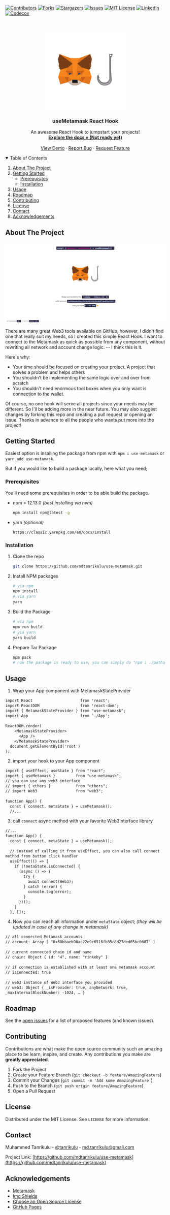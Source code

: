 [![Contributors][contributors-shield]][contributors-url]
[![Forks][forks-shield]][forks-url]
[![Stargazers][stars-shield]][stars-url]
[![Issues][issues-shield]][issues-url]
[![MIT License][license-shield]][license-url]
[![LinkedIn][linkedin-shield]][linkedin-url]
[![Codecov][codecov-shield]][codecov-url]



<!-- PROJECT LOGO -->
<br />
<p align="center">
  <a href="https://github.com/mdtanrikulu/use-metamask">
    <img src="example/public/logo512.png" alt="Logo" width="250" height="250">
  </a>

  <h3 align="center">useMetamask React Hook</h3>

  <p align="center">
    An awesome React Hook to jumpstart your projects!
    <br />
    <a href="https://github.com/mdtanrikulu/use-metamask"><strong>Explore the docs » (Not ready yet)</strong></a>
    <br />
    <br />
    <a href="https://mdtanrikulu.github.io/use-metamask">View Demo</a>
    ·
    <a href="https://github.com/mdtanrikulu/use-metamask/issues">Report Bug</a>
    ·
    <a href="https://github.com/mdtanrikulu/use-metamask/issues">Request Feature</a>
  </p>
</p>



<!-- TABLE OF CONTENTS -->
<details open="open">
  <summary>Table of Contents</summary>
  <ol>
    <li>
      <a href="#about-the-project">About The Project</a>
    </li>
    <li>
      <a href="#getting-started">Getting Started</a>
      <ul>
        <li><a href="#prerequisites">Prerequisites</a></li>
        <li><a href="#installation">Installation</a></li>
      </ul>
    </li>
    <li><a href="#usage">Usage</a></li>
    <li><a href="#roadmap">Roadmap</a></li>
    <li><a href="#contributing">Contributing</a></li>
    <li><a href="#license">License</a></li>
    <li><a href="#contact">Contact</a></li>
    <li><a href="#acknowledgements">Acknowledgements</a></li>
  </ol>
</details>



<!-- ABOUT THE PROJECT -->
## About The Project

[![Product Name Screen Shot][product-screenshot]]()

There are many great Web3 tools available on GitHub, however, I didn't find one that really suit my needs, so I created this simple React Hook. I want to connect to the Metamask as quick as possible from any component, without rewriting all network and account change logic. -- I think this is it.

Here's why:
* Your time should be focused on creating your project. A project that solves a problem and helps others
* You shouldn't be implementing the same logic over and over from scratch
* You shouldn't need enormous tool boxes when you only want is connection to the wallet.

Of course, no one hook will serve all projects since your needs may be different. So I'll be adding more in the near future. You may also suggest changes by forking this repo and creating a pull request or opening an issue. Thanks in advance to all the people who wants put more into the project!


<!-- GETTING STARTED -->
## Getting Started

Easiest option is insalling the package from npm with `npm i use-metamask` or `yarn add use-metamask`.

But if you would like to build a package locally, here what you need;

### Prerequisites

You'll need some prerequisites in order to be able build the package.
* npm > 12.13.0 _(best installing via nvm)_
  ```sh
  npm install npm@latest -g
  ```
* yarn _(optional)_
  ```sh
  https://classic.yarnpkg.com/en/docs/install
  ```

### Installation

1. Clone the repo
   ```sh
   git clone https://github.com/mdtanrikulu/use-metamask.git
   ```
2. Install NPM packages
   ```sh
   # via npm
   npm install
   # via yarn
   yarn
   ```
3. Build the Package
   ```sh
   # via npm
   npm run build
   # via yarn
   yarn build
   ```
4. Prepare Tar Package
   ```sh
   npm pack
   # now the package is ready to use, you can simply do "npm i ./pathoftarfile/use-metamask-1.0.0.tgz" in your project
   ```



<!-- USAGE EXAMPLES -->
## Usage

1. Wrap your App component with MetamaskStateProvider
```JS
import React                     from 'react';
import ReactDOM                  from 'react-dom';
import { MetamaskStateProvider } from "use-metamask";
import App                       from './App';

ReactDOM.render(
    <MetamaskStateProvider>
      <App />
    </MetamaskStateProvider>
  document.getElementById('root')
);
```

2. import your hook to your App component
```JS
import { useEffect, useState } from "react";
import { useMetamask }         from "use-metamask";
// you can use any web3 interface
// import { ethers }           from "ethers";
// import Web3                 from "web3";

function App() {
  const { connect, metaState } = useMetamask();
  //...
```

3. call `connect` async method with your favorite Web3Interface library

```JS
//...
function App() {
  const { connect, metaState } = useMetamask();

  // instead of calling it from useEffect, you can also call connect method from button click handler
  useEffect(() => {
    if (!metaState.isConnected) {
      (async () => {
        try {
          await connect(Web3);
        } catch (error) {
          console.log(error);
        }
      })();
    }
  }, []);

```

4. Now you can reach all information under `metaState` object; _(they will be updated in case of any change in metamask)_
```JS
// all connected Metamask accounts 
// account: Array [ "0x68bbaeb98ac22e9e6516fb35c8d27ded05bc0607" ]

// current connected chain id and name 
// chain: Object { id: "4", name: "rinkeby" }

// if connection is established with at least one metamask account
// isConnected: true

// web3 instance of Web3 interface you provided
// web3: Object { _isProvider: true, anyNetwork: true, _maxInternalBlockNumber: -1024, … }
```

<!-- ROADMAP -->
## Roadmap

See the [open issues](https://github.com/mdtanrikulu/use-metamask/issues) for a list of proposed features (and known issues).



<!-- CONTRIBUTING -->
## Contributing

Contributions are what make the open source community such an amazing place to be learn, inspire, and create. Any contributions you make are **greatly appreciated**.

1. Fork the Project
2. Create your Feature Branch (`git checkout -b feature/AmazingFeature`)
3. Commit your Changes (`git commit -m 'Add some AmazingFeature'`)
4. Push to the Branch (`git push origin feature/AmazingFeature`)
5. Open a Pull Request



<!-- LICENSE -->
## License

Distributed under the MIT License. See `LICENSE` for more information.



<!-- CONTACT -->
## Contact

Muhammed Tanrikulu - [@tanrikuIu](https://twitter.com/tanrikuIu) - md.tanrikulu@gmail.com

Project Link: [https://github.com/mdtanrikulu/use-metamask](https://github.com/mdtanrikulu/use-metamask)



<!-- ACKNOWLEDGEMENTS -->
## Acknowledgements
* [Metamask](https://metamask.io/)
* [Img Shields](https://shields.io)
* [Choose an Open Source License](https://choosealicense.com)
* [GitHub Pages](https://pages.github.com)





<!-- MARKDOWN LINKS & IMAGES -->
<!-- https://www.markdownguide.org/basic-syntax/#reference-style-links -->
[contributors-shield]: https://img.shields.io/github/contributors/mdtanrikulu/use-metamask.svg?style=for-the-badge
[contributors-url]: https://github.com/mdtanrikulu/use-metamask/graphs/contributors
[forks-shield]: https://img.shields.io/github/forks/mdtanrikulu/use-metamask.svg?style=for-the-badge
[forks-url]: https://github.com/mdtanrikulu/use-metamask/network/members
[stars-shield]: https://img.shields.io/github/stars/mdtanrikulu/use-metamask.svg?style=for-the-badge
[stars-url]: https://github.com/mdtanrikulu/use-metamask/stargazers
[issues-shield]: https://img.shields.io/github/issues/mdtanrikulu/use-metamask.svg?style=for-the-badge
[issues-url]: https://github.com/mdtanrikulu/use-metamask/issues
[license-shield]: https://img.shields.io/github/license/mdtanrikulu/use-metamask.svg?style=for-the-badge
[license-url]: https://github.com/mdtanrikulu/use-metamask/blob/main/LICENSE
[linkedin-shield]: https://img.shields.io/badge/-LinkedIn-black.svg?style=for-the-badge&logo=linkedin&colorB=555
[linkedin-url]: https://linkedin.com/in/mdtanrikulu
[codecov-shield]: https://img.shields.io/codecov/c/github/mdtanrikulu/use-metamask/main?style=for-the-badge
[codecov-url]: https://codecov.io/gh/mdtanrikulu/use-metamask/
[product-screenshot]: example/public/screenshot.png
